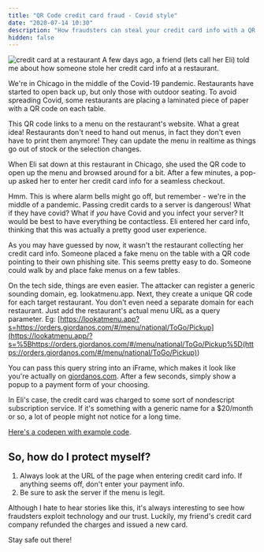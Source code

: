 ```yaml
---
title: "QR Code credit card fraud - Covid style"
date: "2020-07-14 10:30"
description: "How fraudsters can steal your credit card info with a QR code and outdoor dining"
hidden: false
---
```


![credit card at a restaurant](https://images.unsplash.com/photo-1572798793834-67d5e285760d?ixlib=rb-1.2.1&q=85&fm=jpg&crop=entropy&cs=srgb&ixid=eyJhcHBfaWQiOjYzOTIxfQ&w=3600)
A few days ago, a friend (lets call her Eli) told me about how someone stole her credit card info at a restaurant.

We're in Chicago in the middle of the Covid-19 pandemic. Restaurants have started to open back up, but only those with outdoor seating. To avoid spreading Covid, some restaurants are placing a laminated piece of paper with a QR code on each table.

This QR code links to a menu on the restaurant's website. What a great idea! Restaurants don't need to hand out menus, in fact they don't even have to print them anymore! They can update the menu in realtime as things go out of stock or the selection changes.

When Eli sat down at this restaurant in Chicago, she used the QR code to open up the menu and browsed around for a bit. After a few minutes, a pop-up asked her to enter her credit card info for a seamless checkout.

Hmm. This is where alarm bells might go off, but remember - we're in the middle of a pandemic. Passing credit cards to a server is dangerous! What if they have covid? What if _you_ have Covid and you infect your server? It would be best to have everything be contactless. Eli entered her card info, thinking that this was actually a pretty good user experience.

As you may have guessed by now, it wasn't the restaurant collecting her credit card info. Someone placed a fake menu on the table with a QR code pointing to their own phishing site. This seems pretty easy to do. Someone could walk by and place fake menus on a few tables.

On the tech side, things are even easier. The attacker can register a generic sounding domain, eg. lookatmenu.app. Next, they create a unique QR code for each target restaurant. You don't even need a separate domain for each restaurant. Just add the restaurant's actual menu URL as a query parameter. Eg: [https://lookatmenu.app?s=https://orders.giordanos.com/#/menu/national/ToGo/Pickup](<https://lookatmenu.app/?s=%5Bhttps://orders.giordanos.com/#/menu/national/ToGo/Pickup%5D(https://orders.giordanos.com/#/menu/national/ToGo/Pickup)>)

You can pass this query string into an iFrame, which makes it look like you're actually on [giordanos.com](http://giordanos.com/). After a few seconds, simply show a popup to a payment form of your choosing.

In Eli's case, the credit card was charged to some sort of nondescript subscription service. If it's something with a generic name for a \$20/month or so, a lot of people might not notice for a long time.

[Here's a codepen with example code](https://codepen.io/pranas/pen/rNxZMMy).

## **So, how do I protect myself?**

1. Always look at the URL of the page when entering credit card info. If anything seems off, don't enter your payment info.
2. Be sure to ask the server if the menu is legit.

Although I hate to hear stories like this, it's always interesting to see how fraudsters exploit technology and our trust. Luckily, my friend's credit card company refunded the charges and issued a new card.

Stay safe out there!
